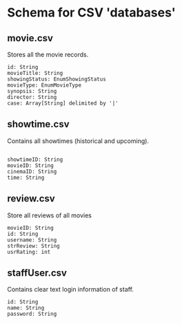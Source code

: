# Schema for CSV 'databases'

## movie.csv

Stores all the movie records.

``` null
id: String
movieTitle: String
showingStatus: EnumShowingStatus
movieType: EnumMovieType
synopsis: String
director: String
case: Array[String] delimited by '|'
```

## showtime.csv

Contains all showtimes (historical and upcoming).

```null

showtimeID: String
movieID: String
cinemaID: String
time: String
````

## review.csv

Store all reviews of all movies

``` null
movieID: String
id: String
username: String
strReview: String
usrRating: int
```

## staffUser.csv

Contains clear text login information of staff.

```null
id: String
name: String
password: String

```
